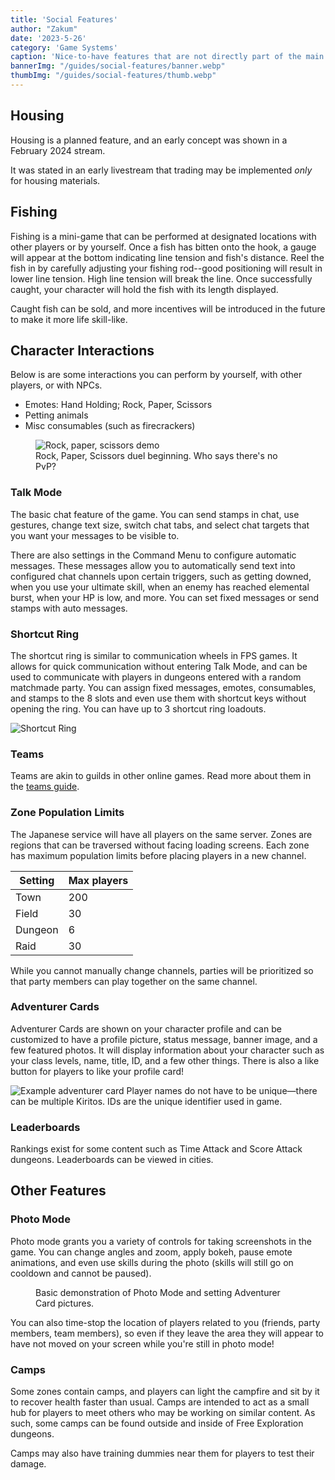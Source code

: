 ```yaml
---
title: 'Social Features'
author: "Zakum"
date: '2023-5-26'
category: 'Game Systems'
caption: 'Nice-to-have features that are not directly part of the main gameplay loop.'
bannerImg: "/guides/social-features/banner.webp"
thumbImg: "/guides/social-features/thumb.webp"
---
```


<script>
    import YouTube from '$lib/components/YouTube.svelte';
    import StickyNote from '$lib/components/StickyNote.svelte';
    // TODO 今すぐパーティ 1:17:55 on dev stream
</script>


## Housing
Housing is a planned feature, and an early concept was shown in a February 2024 stream.

<YouTube 
    title="A very early preview of housing features" 
    id="q_2H29yAzqM?start=5019"
    bleed
/>

It was stated in an early livestream that trading may be implemented *only* for housing materials.

## Fishing
Fishing is a mini-game that can be performed at designated locations with other players or by yourself. Once a fish has bitten onto the hook, a gauge will appear at the bottom indicating line tension and fish's distance. Reel the fish in by carefully adjusting your fishing rod--good positioning will result in lower line tension. High line tension will break the line. Once successfully caught, your character will hold the fish with its length displayed.

<YouTube 
    title="Camps, as shown in an official livestream" 
    id="sH2B1ncdEWM?start=1361"
    bleed
/>

Caught fish can be sold, and more incentives will be introduced in the future to make it more life skill-like.

## Character Interactions
Below is are some interactions you can perform by yourself, with other players, or with NPCs.
- Emotes: Hand Holding; Rock, Paper, Scissors
- Petting animals
- Misc consumables (such as firecrackers)

<figure class="full-bleed">
    <img src="/guides/social-features/rps.jpg" alt="Rock, paper, scissors demo">
    <figcaption>Rock, Paper, Scissors duel beginning. Who says there's no PvP?</figcaption>
</figure>

### Talk Mode
The basic chat feature of the game. You can send stamps in chat, use gestures, change text size, switch chat tabs, and select chat targets that you want your messages to be visible to. 


There are also settings in the Command Menu to configure automatic messages. These messages allow you to automatically send text into configured chat channels upon certain triggers, such as getting downed, when you use your ultimate skill, when an enemy has reached elemental burst, when your HP is low, and more. You can set fixed messages or send stamps with auto messages.

### Shortcut Ring
The shortcut ring is similar to communication wheels in FPS games. It allows for quick communication without entering Talk Mode, and can be used to communicate with players in dungeons entered with a random matchmade party. You can assign fixed messages, emotes, consumables, and stamps to the 8 slots and even use them with shortcut keys without opening the ring. You can have up to 3 shortcut ring loadouts.

![Shortcut Ring](/guides/social-features/shortcutring.webp)

### Teams
Teams are akin to guilds in other online games. Read more about them in the [teams guide](/guides/teams).

### Zone Population Limits
The Japanese service will have all players on the same server. Zones are regions that can be traversed without facing loading screens. Each zone has maximum population limits before placing players in a new channel. 

| Setting | Max players  |
|---------|--------------|
| Town    | 200          |
| Field   | 30           |
| Dungeon | 6            |
| Raid    | 30           |

<StickyNote type="tip">
    While you cannot manually change channels, parties will be prioritized so that party members can play together on the same channel.
</StickyNote>

### Adventurer Cards
Adventurer Cards are shown on your character profile and can be customized to have a profile picture, status message, banner image, and a few featured photos. It will display information about your character such as your class levels, name, title, ID, and a few other things. There is also a like button for players to like your profile card!

<img src="/guides/social-features/playercard.webp" alt="Example adventurer card">

<StickyNote type="tip">
    Player names do not have to be unique—there can be multiple Kiritos. IDs are the unique identifier used in game.
</StickyNote>

### Leaderboards
Rankings exist for some content such as Time Attack and Score Attack dungeons. Leaderboards can be viewed in cities.

## Other Features
### Photo Mode
Photo mode grants you a variety of controls for taking screenshots in the game. You can change angles and zoom, apply bokeh, pause emote animations, and even use skills during the photo (skills will still go on cooldown and cannot be paused). 

<figure class="full-bleed">
    <YouTube 
        title="Photo Mode" 
        id="CyZMoirhGzU?start=12238"
        bleed
        style="margin: 0"
    />
    <figcaption>Basic demonstration of Photo Mode and setting Adventurer Card pictures.</figcaption>
</figure>


You can also time-stop the location of players related to you (friends, party members, team members), so even if they leave the area they will appear to have not moved on your screen while you're still in photo mode!

### Camps
Some zones contain camps, and players can light the campfire and sit by it to recover health faster than usual. Camps are intended to act as a small hub for players to meet others who may be working on similar content. As such, some camps can be found outside and inside of Free Exploration dungeons. 

Camps may also have training dummies near them for players to test their damage. 

<YouTube 
    title="Camps, as shown in an official livestream" 
    id="sH2B1ncdEWM?start=1864"
    bleed
/>